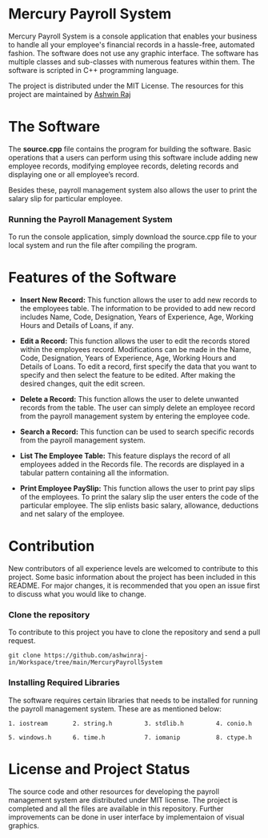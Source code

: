 # Mercury Payroll System
Mercury Payroll System is a console application that enables your business to handle all your employee's financial records in a hassle-free, automated fashion. The software does not use any graphic interface. The software has multiple classes and sub-classes with numerous features within them. The software is scripted in C++ programming language.

The project is distributed under the MIT License. The resources for this project are maintained by [Ashwin Raj](https://github.com/ashwinraj-in)

# The Software
The __source.cpp__ file contains the program for building the software. Basic operations that a users can perform using this software include adding new employee records, modifying employee records, deleting records and displaying one or all employee’s record.

Besides these, payroll management system also allows the user to print the salary slip for particular employee.

### Running the Payroll Management System
To run the console application, simply download the source.cpp file to your local system and run the file after compiling the program.

# Features of the Software
- __Insert New Record:__
 This function allows the user to add new records to the employees table. The information to be provided to add new record includes Name, Code, Designation, Years of Experience, Age, Working Hours and Details of Loans, if any.
 
- __Edit a Record:__
  This function allows the user to edit the records stored within the employees record. Modifications can be made in the Name, Code, Designation, Years of Experience, Age, Working Hours and Details of Loans. To edit a record, first specify the data that you want to specify and then select the feature to be edited. After making the desired changes, quit the edit screen.
  
- __Delete a Record:__
 This function allows the user to delete unwanted records from the table. The user can simply delete an employee record from the payroll management system by entering the employee code.
 
- __Search a Record:__
 This function can be used to search specific records from the payroll management system.
 
- __List The Employee Table:__
 This feature displays the record of all employees added in the Records file. The records are displayed in a tabular pattern containing all the information.
 
- __Print Employee PaySlip:__
 This function allows the user to print pay slips of the employees. To print the salary slip the user enters the code of the particular employee. The slip enlists basic salary, allowance, deductions and net salary of the employee.
 
# Contribution
New contributors of all experience levels are welcomed to contribute to this project. Some basic information about the project has been included in this README. For major changes, it is recommended that you open an issue first to discuss what you would like to change.

### Clone the repository
To contribute to this project you have to clone the repository and send a pull request.
```
git clone https://github.com/ashwinraj-in/Workspace/tree/main/MercuryPayrollSystem
```
### Installing Required Libraries
The software requires certain libraries that needs to be installed for running the payroll management system. These are as mentioned below:
```
1. iostream       2. string.h         3. stdlib.h         4. conio.h

5. windows.h      6. time.h           7. iomanip          8. ctype.h
```

# License and Project Status
The source code and other resources for developing the payroll management system are distributed under MIT license. The project is completed and all the files are available in this repository. Further improvements can be done in user interface by implementaion of visual graphics.
